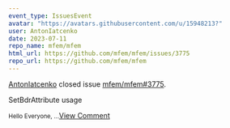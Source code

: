 ```yaml
---
event_type: IssuesEvent
avatar: "https://avatars.githubusercontent.com/u/15948213?"
user: AntonIatcenko
date: 2023-07-11
repo_name: mfem/mfem
html_url: https://github.com/mfem/mfem/issues/3775
repo_url: https://github.com/mfem/mfem
---
```


<a href='https://github.com/AntonIatcenko' target='_blank'>AntonIatcenko</a> closed issue <a href='https://github.com/mfem/mfem/issues/3775' target='_blank'>mfem/mfem#3775</a>.

<p>SetBdrAttribute usage</p><small>Hello Everyone, ...</small><a href='https://github.com/mfem/mfem/issues/3775' target='_blank'>View Comment</a>